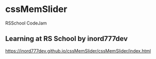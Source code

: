 # cssMemSlider
RSSchool CodeJam

## Learning at RS School by inord777dev

https://inord777dev.github.io/cssMemSlider/cssMemSlider/index.html